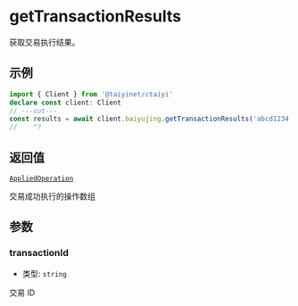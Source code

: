 # getTransactionResults

获取交易执行结果。

## 示例

```ts twoslash
import { Client } from '@taiyinet/ctaiyi'
declare const client: Client
// ---cut---
const results = await client.baiyujing.getTransactionResults('abcd1234...')
//    ^?
```

## 返回值

[`AppliedOperation`](/reference/types#appliedoperation)

交易成功执行的操作数组

## 参数

### transactionId

- 类型: `string`

交易 ID
